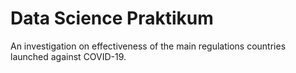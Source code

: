# Data Science Praktikum

An investigation on effectiveness of the main regulations countries launched against COVID-19.
